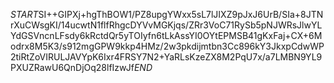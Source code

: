 $START$SI++GIPXj+hgThBOW1/PZ8upgYWxx5sL7lJIXZ9pJxJ6UrB/SIa+8JTNrXuCWsgKI/14ucwtN1flfRhgcDYVvMGKjqs/ZRr3VoC71RySb5pNJWRsJlwYLYdGSVncnLFsdy6kRctdQr5yTOIyfn6tLkAssYI0OYtEPMSB41gKxFaj+CX+6Modrx8M5K3/s912mgGPW9kkp4HMz/2w3pkdijmtbn3Cc896kY3JkxpCdwWP2tiRtZoVIRULJAVYpK6Ixr4FRSY7N2+YaRLsKzeZX8M2PqU7x/a7LMBN9YL9PXUZRawU6QnDjOq28lfIzwJf$END$